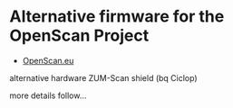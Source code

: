 # Alternative firmware for the OpenScan Project

- [OpenScan.eu](https://www.openscan.eu/)

alternative hardware ZUM-Scan shield (bq Ciclop)

more details follow...